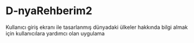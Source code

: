 # D-nyaRehberim2
Kullanıcı giriş ekranı ile tasarlanmış dünyadaki ülkeler hakkında bilgi almak için kullanıcılara yardımcı olan uygulama
